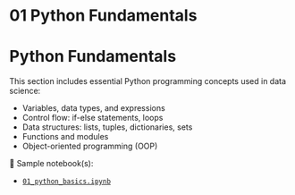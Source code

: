 # 01 Python Fundamentals

# Python Fundamentals

This section includes essential Python programming concepts used in data science:

- Variables, data types, and expressions
- Control flow: if-else statements, loops
- Data structures: lists, tuples, dictionaries, sets
- Functions and modules
- Object-oriented programming (OOP)

📁 Sample notebook(s):
- [`01_python_basics.ipynb`](notebooks/01_python_basics.ipynb)

